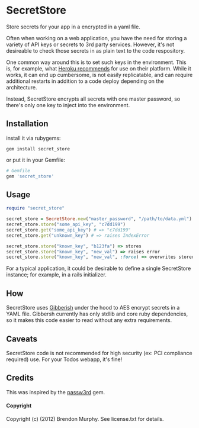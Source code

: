 SecretStore
===========

Store secrets for your app in a encrypted in a yaml file.

Often when working on a web application, you have the need for storing a
variety of API keys or secrets to 3rd party services.  However, it's not
desireable to check those secrets in as plain text to the code respository.

One common way around this is to set such keys in the environment.  This is,
for example, what [Heroku recommends](https://devcenter.heroku.com/articles/config-vars)
for use on their platform.  While it works, it can end up cumbersome, is not easily
replicatable, and can require additional restarts in addition to a code
deploy depending on the architecture.

Instead, SecretStore encrypts all secrets with one master password, so there's only
one key to inject into the environment.

Installation
------------

install it via rubygems:

```
gem install secret_store
```

or put it in your Gemfile:

```ruby
# Gemfile
gem 'secret_store'
```

Usage
-----

```ruby
require "secret_store"

secret_store = SecretStore.new("master_password", "/path/to/data.yml")
secret_store.store("some_api_key", "c7dd199")
secret_store.get("some_api_key") # => "c7dd199"
secret_store.get("unknown_key") # => raises IndexError

secret_store.store("known_key", "b123fa") => stores
secret_store.store("known_key", "new_val") => raises error
secret_store.store("known_key", "new_val", :force) => overwrites stored
```

For a typical application, it could be desirable to define a
single SecretStore instance;  for example, in a rails initializer.

How
---

SecretStore uses [Gibberish](https://github.com/mdp/gibberish/) under the
hood to AES encrypt secrets in a YAML file.  Gibbersh currently has only
stdlib and core ruby dependencies, so it makes this code easier to read
without any extra requirements.

Caveats
-------

SecretStore code is not recommended for high security (ex: PCI compliance required)
use.  For your Todos webapp, it's fine!

Credits
-------

This was inspired by the [passw3rd](https://github.com/oreoshake/passw3rd) gem.

#### Copyright

Copyright (c) (2012) Brendon Murphy. See license.txt for details.

